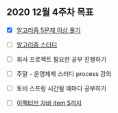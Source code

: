 ## 2020 12월 4주차 목표

- [X] [알고리즘 5문제 이상 풀기](https://github.com/UntitledCrew/Weekly/tree/sangwoo/2020_year/12_month/4_week/Sangwoo/Algorithm)

- [ ] [알고리즘 스터디](https://github.com/UntitledCrew/Weekly/tree/sangwoo/2020_year/12_month/4_week/Sangwoo/Algorithm)

- [ ] 회사 프로젝트 필요한 공부 진행하기

- [ ] 주말 - 운영체제 스터디 process 강의

- [ ] 토비 스프링 시간될 때마다 공부하기

- [ ] [이펙티브 자바 item 5까지](https://github.com/UntitledCrew/Weekly/tree/sangwoo/2020_year/12_month/4_week/Sangwoo/EffectiveJava)
